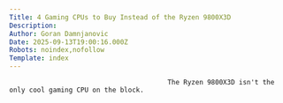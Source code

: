 ```yaml
---
Title: 4 Gaming CPUs to Buy Instead of the Ryzen 9800X3D
Description: 
Author: Goran Damnjanovic
Date: 2025-09-13T19:00:16.000Z
Robots: noindex,nofollow
Template: index
---
```


                                            The Ryzen 9800X3D isn't the only cool gaming CPU on the block. 
                                        